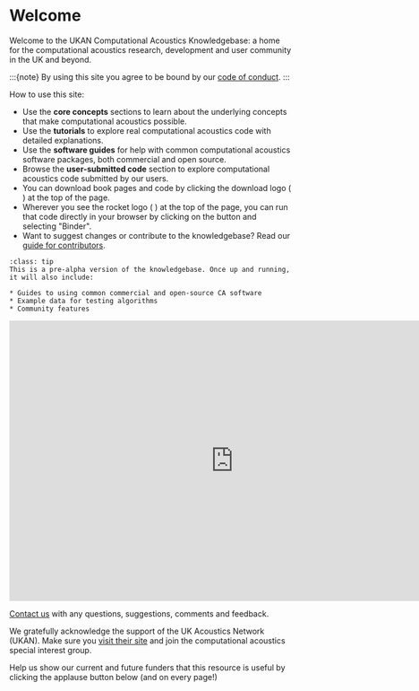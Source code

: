 # Welcome 

Welcome to the UKAN Computational Acoustics Knowledgebase: a home for the computational acoustics research, development and user community in the UK and beyond.

:::{note}
By using this site you agree to be bound by our [code of conduct](about/code-of-conduct).
:::

How to use this site:

- Use the **core concepts** sections to learn about the underlying concepts that make computational acoustics possible.
- Use the **tutorials** to explore real computational acoustics code with detailed explanations. 
- Use the **software guides** for help with common computational acoustics software packages, both commercial and open source.
- Browse the **user-submitted code** section to explore computational acoustics code submitted by our users.
- You can download book pages and code by clicking the download logo ( <i class="fas fa-download"></i> ) at the top of the page.
- Wherever you see the rocket logo ( <i class="fas fa-rocket"></i> ) at the top of the page, you can run that code directly in your browser by clicking on the button and selecting "Binder".
- Want to suggest changes or contribute to the knowledgebase? Read our [guide for contributors](about/contribution-guide).

```{admonition} More content to follow!
:class: tip
This is a pre-alpha version of the knowledgebase. Once up and running, it will also include:

* Guides to using common commercial and open-source CA software
* Example data for testing algorithms
* Community features

```

<iframe src="https://docs.google.com/forms/d/e/1FAIpQLSfRASVBDDqw7gumQ_Ct4Yy8uGzN4k5za6SiVlisJYrxpqFPgA/viewform?embedded=true" width="800" height="500" frameborder="0" marginheight="0" marginwidth="0">Loading…</iframe>

[Contact us](mailto:ukan.ca.knowledgebase@gmail.com) with any questions, suggestions, comments and feedback.

We gratefully acknowledge the support of the UK Acoustics Network (UKAN). Make sure you [visit their site](https://acoustics.ac.uk/) and join the computational acoustics special interest group.

Help us show our current and future funders that this resource is useful by clicking the applause button below (and on every page!)

<div>
<link rel="stylesheet" href="https://unpkg.com/applause-button/dist/applause-button.css" />
<script src="https://unpkg.com/applause-button/dist/applause-button.js"></script>
<applause-button style="width: 30px; height: 30px;"/>
</div>
